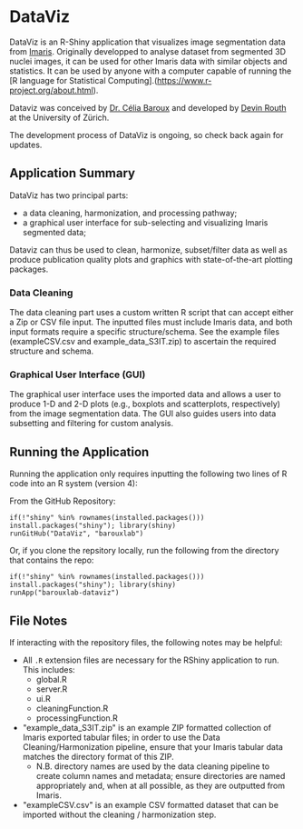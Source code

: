 # DataViz

DataViz is an R-Shiny application that visualizes image segmentation data from [Imaris](https://imaris.oxinst.com/). 
Originally developped to analyse dataset from segmented 3D nuclei images, it can be used for other Imaris data with similar objects and statistics.
It can be used by anyone with a computer capable of running the [R language for Statistical Computing].(https://www.r-project.org/about.html).

Dataviz was conceived by [Dr. Célia Baroux](https://www.botinst.uzh.ch/en/research/development/celiabaroux.html) and developed by [Devin Routh](https://www.zi.uzh.ch/en/teaching-and-research/science-it.html) at the University of Zürich.

The development process of DataViz is ongoing, so check back again for updates.

## Application Summary

DataViz has two principal parts:
- a data cleaning, harmonization, and processing pathway;
- a graphical user interface for sub-selecting and visualizing Imaris segmented data;

Dataviz can thus be used to clean, harmonize, subset/filter data as well as produce publication quality plots and graphics with state-of-the-art plotting packages.

### Data Cleaning
The data cleaning part uses a custom written R script that can accept either a Zip or CSV file input. The inputted files must include Imaris data, and both input formats require a specific structure/schema. See the example files (exampleCSV.csv and example_data_S3IT.zip) to ascertain the required structure and schema.

### Graphical User Interface (GUI)
The graphical user interface uses the imported data and allows a user to produce 1-D and 2-D plots (e.g., boxplots and scatterplots, respectively) from the image segmentation data. The GUI also guides users into data subsetting and filtering for custom analysis.

## Running the Application

Running the application only requires inputting the following two lines of R code into an R system (version 4):

From the GitHub Repository:
```
if(!"shiny" %in% rownames(installed.packages())) install.packages("shiny"); library(shiny)
runGitHub("DataViz", "barouxlab")
```

Or, if you clone the repsitory locally, run the following from the directory that contains the repo:
```
if(!"shiny" %in% rownames(installed.packages())) install.packages("shiny"); library(shiny)
runApp("barouxlab-dataviz")
```

## File Notes
If interacting with the repository files, the following notes may be helpful:
- All `.R` extension files are necessary for the RShiny application to run. This includes:
    - global.R
    - server.R
    - ui.R
    - cleaningFunction.R
    - processingFunction.R
- "example_data_S3IT.zip" is an example ZIP formatted collection of Imaris exported tabular files; in order to use the Data Cleaning/Harmonization pipeline, ensure that your Imaris tabular data matches the directory format of this ZIP.
    - N.B. directory names are used by the data cleaning pipeline to create column names and metadata; ensure directories are named appropriately and, when at all possible, as they are outputted from Imaris.
- "exampleCSV.csv" is an example CSV formatted dataset that can be imported without the cleaning / harmonization step.
